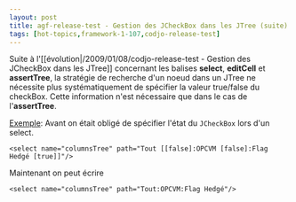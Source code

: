 ```yaml
---
layout: post
title: agf-release-test - Gestion des JCheckBox dans les JTree (suite)
tags: [hot-topics,framework-1-107,codjo-release-test]
---
```

Suite à l'[[évolution|/2009/01/08/codjo-release-test - Gestion des JCheckBox dans les JTree]] concernant les balises **select**, **editCell** et **assertTree**, la stratégie de recherche d'un noeud dans un JTree ne nécessite plus systématiquement de spécifier la valeur true/false du checkBox. Cette information n'est nécessaire que dans le cas de l'**assertTree**.

<u>Exemple</u>:
Avant on était obligé de spécifier l'état du ```JCheckBox``` lors d'un select. 
```
<select name="columnsTree" path="Tout [[false]:OPCVM [false]:Flag Hedgé [true]]"/>
```
Maintenant on peut écrire 
```
<select name="columnsTree" path="Tout:OPCVM:Flag Hedgé"/>
```
